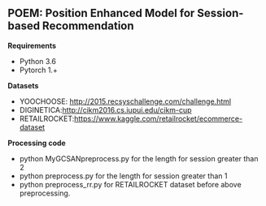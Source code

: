 ## POEM: Position Enhanced Model for Session-based Recommendation

**Requirements**
* Python 3.6
* Pytorch 1.+

**Datasets**

* YOOCHOOSE: http://2015.recsyschallenge.com/challenge.html
* DIGINETICA:http://cikm2016.cs.iupui.edu/cikm-cup
* RETAILROCKET:https://www.kaggle.com/retailrocket/ecommerce-dataset

**Processing code**
* python MyGCSANpreprocess.py for the length for session greater than 2
* python preprocess.py for the length for session greater than 1
* python preprocess_rr.py for RETAILROCKET dataset before above preprocessing.
